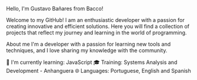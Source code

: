 Hello, I'm Gustavo Bañares from Bacco!

Welcome to my GitHub! I am an enthusiastic developer with a passion for creating innovative and efficient solutions. Here you will find a collection of projects that reflect my journey and learning in the world of programming.

About me
I'm a developer with a passion for learning new tools and techniques, and I love sharing my knowledge with the community.

🌱 I'm currently learning: JavaScript
🎓 Training: Systems Analysis and Development - Anhanguera
🌐 Languages: Portuguese, English and Spanish

<!--
**gustavobanares/gustavobanares** is a ✨ _special_ ✨ repository because its `README.md` (this file) appears on your GitHub profile.

Here are some ideas to get you started:

- 🔭 I’m currently working on ...
- 🌱 I’m currently learning ...
- 👯 I’m looking to collaborate on ...
- 🤔 I’m looking for help with ...
- 💬 Ask me about ...
- 📫 How to reach me: ...
- 😄 Pronouns: ...
- ⚡ Fun fact: ...
-->
